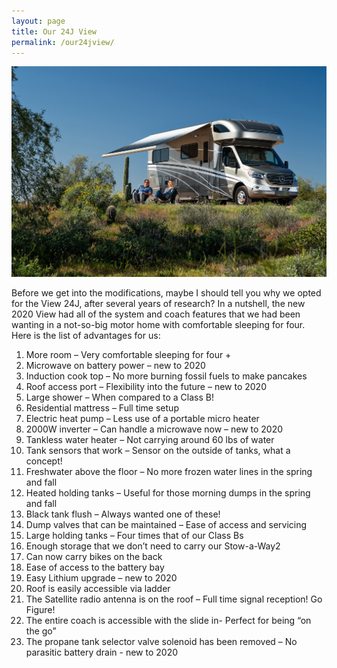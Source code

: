 ```yaml
---
layout: page
title: Our 24J View
permalink: /our24jview/
---
```


<img src="/assets/VW-Lifestyle%2005-20.jpg"/>

Before we get into the modifications, maybe I should tell you why we opted for the View 24J, after several years of research?  In a nutshell, the new 2020 View had all of the system and coach features that we had been wanting in a not-so-big motor home with comfortable sleeping for four.  Here is the list of advantages for us:

1.	More room – Very comfortable sleeping for four +
2.	Microwave on battery power – new to 2020
3.	Induction cook top – No more burning fossil fuels to make pancakes
4.	Roof access port – Flexibility into the future – new to 2020
5.	Large shower – When compared to a Class B!
6.	Residential mattress – Full time setup
7.	Electric heat pump – Less use of a portable micro heater
8.	2000W inverter – Can handle a microwave now – new to 2020
9.	Tankless water heater – Not carrying around 60 lbs of water
10.	Tank sensors that work – Sensor on the outside of tanks, what a concept!
11.	Freshwater above the floor – No more frozen water lines in the spring and fall
12.	Heated holding tanks – Useful for those morning dumps in the spring and fall
13.	Black tank flush – Always wanted one of these!
14.	Dump valves that can be maintained – Ease of access and servicing
15.	Large holding tanks – Four times that of our Class Bs
16.	Enough storage that we don’t need to carry our Stow-a-Way2
17.	Can now carry bikes on the back
18.	Ease of access to the battery bay
19.	Easy Lithium upgrade – new to 2020
20.	Roof is easily accessible via ladder
21.	The Satellite radio antenna is on the roof – Full time signal reception!  Go Figure!
22.	The entire coach is accessible with the slide in- Perfect for being “on the go”
23.	The propane tank selector valve solenoid has been removed – No parasitic battery drain -  new to 2020

